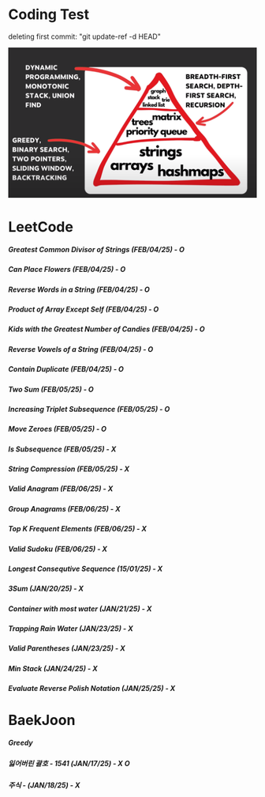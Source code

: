 # Coding Test

deleting first commit: "git update-ref -d HEAD"


![Image](image.png)

# LeetCode
##### Greatest Common Divisor of Strings (FEB/04/25) - O
##### Can Place Flowers (FEB/04/25) - O
##### Reverse Words in a String (FEB/04/25) - O
##### Product of Array Except Self (FEB/04/25) - O
##### Kids with the Greatest Number of Candies (FEB/04/25) - O
##### Reverse Vowels of a String (FEB/04/25) - O
##### Contain Duplicate (FEB/04/25) - O
##### Two Sum (FEB/05/25) - O
##### Increasing Triplet Subsequence (FEB/05/25) - O
##### Move Zeroes (FEB/05/25) - O
##### Is Subsequence (FEB/05/25) - X
##### String Compression (FEB/05/25) - X
##### Valid Anagram (FEB/06/25) - X 
##### Group Anagrams (FEB/06/25) - X
##### Top K Frequent Elements (FEB/06/25) - X
##### Valid Sudoku (FEB/06/25) - X
##### Longest Consequtive Sequence (15/01/25) - X
##### 3Sum (JAN/20/25) - X
##### Container with most water (JAN/21/25) - X
##### Trapping Rain Water (JAN/23/25) - X
##### Valid Parentheses (JAN/23/25) - X
##### Min Stack (JAN/24/25) - X
##### Evaluate Reverse Polish Notation (JAN/25/25) - X

# BaekJoon 
##### Greedy
##### 잃어버린 괄호 - 1541 (JAN/17/25) - X O
##### 주식 - (JAN/18/25) - X


